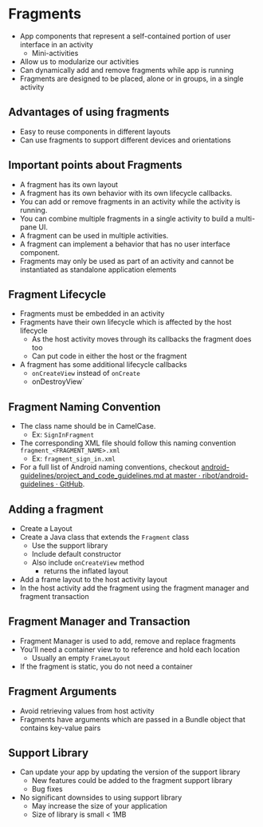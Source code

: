 # Fragments
- App components that represent a self-contained portion of user interface in an activity
	- Mini-activities
- Allow us to modularize our activities
- Can dynamically add and remove fragments while app is running
- Fragments are designed to be placed, alone or in groups, in a single activity

## Advantages of using fragments
- Easy to reuse components in different layouts
- Can use fragments to support different devices and orientations

## Important points about Fragments
- A fragment has its own layout
- A fragment has its own behavior with its own lifecycle callbacks.
- You can add or remove fragments in an activity while the activity is running.
- You can combine multiple fragments in a single activity to build a multi-pane UI.
- A fragment can be used in multiple activities.
- A fragment can implement a behavior that has no user interface component.
- Fragments may only be used as part of an activity and cannot be instantiated as standalone application elements

## Fragment Lifecycle
- Fragments must be embedded in an activity
- Fragments have their own lifecycle which is affected by the host lifecycle
	- As the host activity moves through its callbacks the fragment does too
	- Can put code in either the host or the fragment
- A fragment has some additional lifecycle callbacks
	- `onCreateView`  instead of `onCreate`
	-  onDestroyView`

## Fragment Naming Convention
- The class name should be in CamelCase.
	- Ex: `SignInFragment`
- The corresponding XML file should follow this naming convention `fragment_<FRAGMENT_NAME>.xml`
	- Ex: `fragment_sign_in.xml`
- For a full list of Android naming conventions, checkout [android-guidelines/project_and_code_guidelines.md at master · ribot/android-guidelines · GitHub](https://github.com/ribot/android-guidelines/blob/master/project_and_code_guidelines.md).

## Adding a fragment
- Create a Layout
- Create a Java class that extends the `Fragment` class
	- Use the support library
	- Include default constructor
	- Also include `onCreateView` method
		- returns the inflated layout
- Add a frame layout to the host activity layout
- In the host activity add the fragment using the fragment manager and fragment transaction

## Fragment Manager and Transaction
- Fragment Manager is used to add, remove and replace fragments
- You’ll need a container view to to reference and hold each location
	- Usually an empty `FrameLayout`
- If the fragment is static, you do not need a container


## Fragment Arguments
- Avoid retrieving values from host activity
- Fragments have arguments which are passed in a Bundle object that contains key-value pairs


## Support Library
- Can update your app by updating the version of the support library
  - New features could be added to the fragment support  library
  - Bug fixes
- No significant downsides to using support library
  - May increase the size of your application
  - Size of library is small < 1MB
